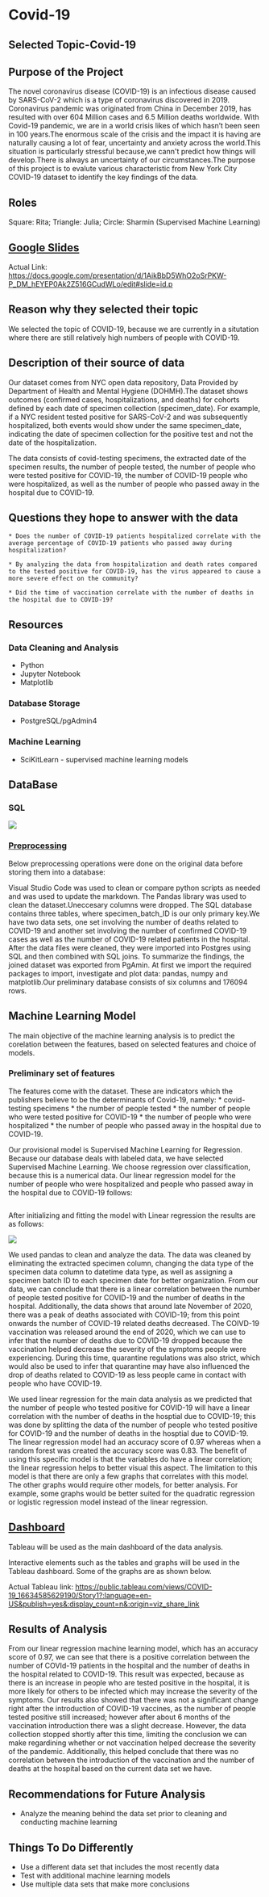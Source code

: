 # Covid-19

## Selected Topic-Covid-19

## Purpose of the Project

The novel coronavirus disease (COVID-19) is an infectious disease caused by SARS-CoV-2 which is a type of coronavirus discovered in 2019. Coronavirus pandemic was originated from China in December 2019, has resulted with over 604 Million cases and 6.5 Million deaths worldwide. With Covid-19 pandemic, we are in a world crisis likes of which hasn’t been seen in 100 years.The enormous scale of the crisis and the impact it is having are naturally causing a lot of fear, uncertainty and anxiety across the world.This situation is particularly stressful because,we cann't predict how things will develop.There is always an uncertainty of our circumstances.The purpose of this project is to evalute various characteristic from New York City COVID-19 dataset to identify the key findings of the data.
  
## Roles 

Square: Rita; Triangle: Julia; Circle: Sharmin (Supervised Machine Learning)
  
## [Google Slides](https://docs.google.com/presentation/d/1AikBbD5WhO2oSrPKW-P_DM_hEYEP0Ak2Z516GCudWLo/edit#slide=id.p)

  Actual Link: https://docs.google.com/presentation/d/1AikBbD5WhO2oSrPKW-P_DM_hEYEP0Ak2Z516GCudWLo/edit#slide=id.p

## Reason why they selected their topic

  We selected the topic of COVID-19, because we are currently in a situtation where there are still relatively high numbers of people with COVID-19.

## Description of their source of data

  Our dataset comes from NYC open data repository, Data Provided by Department of Health and Mental Hygiene (DOHMH).The dataset shows outcomes (confirmed cases, hospitalizations, and deaths) for cohorts defined by each date of specimen collection (specimen_date). For example, if a NYC resident tested positive for SARS-CoV-2 and was subsequently hospitalized, both events would show under the same specimen_date, indicating the date of specimen collection for the positive test and not the date of the hospitalization.

  The data consists of covid-testing specimens, the extracted date of the specimen results, the number of people tested, the number of people who were tested positive for COVID-19, the number of COVID-19 people who were hospitalized, as well as the number of people who passed away in the hospital due to COVID-19.

## Questions they hope to answer with the data

    * Does the number of COVID-19 patients hospitalized correlate with the average percentage of COVID-19 patients who passed away during hospitalization?
  
    * By analyzing the data from hospitalization and death rates compared to the tested positive for COVID-19, has the virus appeared to cause a more severe effect on the community?
  
    * Did the time of vaccination correlate with the number of deaths in the hospital due to COVID-19?
  
## Resources

### Data Cleaning and Analysis

- Python
- Jupyter Notebook
- Matplotlib

### Database Storage

  * PostgreSQL/pgAdmin4

### Machine Learning

  * SciKitLearn - supervised machine learning models

## DataBase

### SQL

![](https://github.com/ritawang917/Covid-19-/blob/main/ERD.png)

### [Preprocessing](https://github.com/ritawang917/Covid-19-/blob/main/project.sql)

Below preprocessing operations were done on the original data before storing them into a database:

Visual Studio Code was used to clean or compare python scripts as needed and was used to update the markdown. The Pandas library was used to clean the dataset.Uneccesary columns were dropped. The SQL database contains three tables, where specimen_batch_ID is our only primary key.We have two data sets, one set involving the number of deaths related to COVID-19 and another set involving the number of confirmed COVID-19 cases as well as the number of COVID-19 related patients in the hospital. After the data files were cleaned, they were imported into Postgres using SQL and then combined with SQL joins. To summarize the findings, the joined dataset was exported from PgAmin. At first we import the required packages to import, investigate and plot data: pandas, numpy and matplotlib.Our preliminary database consists of six columns and 176094 rows.
  
## Machine Learning Model

The main objective of the machine learning analysis is to predict the corelation between the features, based on selected features and choice of models.

### Preliminary set of features

 The features come with the dataset. These are indicators which the publishers believe to be the determinants of Covid-19, namely:
    * covid-testing specimens
    * the number of people tested
    * the number of people who were tested positive for COVID-19
    * the number of people who were hospitalized
    * the number of people who passed away in the hospital due to COVID-19.
  
  Our provisional model is Supervised Machine Learning for Regression. Because our database deals with labeled data, we have selected Supervised Machine Learning. We choose regression over classification, because this is a numerical data.
  Our linear regression model for the number of people who were hospitalized and people who passed away in the hospital due to COVID-19 follows:
  
  ![]()
  
  After initializing and fitting the model with Linear regression the results are as follows:
  
  ![](https://github.com/ritawang917/Covid-19-/blob/main/ac.png)
  
  
  We used pandas to clean and analyze the data. The data was cleaned by eliminating the extracted specimen column, changing the data type of the specimen data column to datetime data type, as well as assigning a specimen batch ID to each specimen date for better organization. From our data, we can conclude that there is a linear correlation between the number of people tested positive for COVID-19 and the number of deaths in the hospital. Additionally, the data shows that around late November of 2020, there was a peak of deaths associated with COVID-19; from this point onwards the number of COVID-19 related deaths decreased. The COIVD-19 vaccination was released around the end of 2020, which we can use to infer that the number of deaths due to COVID-19 dropped because the vaccination helped decrease the severity of the symptoms people were experiencing. During this time, quarantine regulations was also strict, which would also be used to infer that quarantine may have also influenced the drop of deaths related to COVID-19 as less people came in contact with people who have COVID-19.
  
  We used linear regression for the main data analysis as we predicted that the number of people who tested positive for COVID-19 will have a linear correlation with the number of deaths in the hosptial due to COVID-19; this was done by splitting the data of the number of people who tested positive for COVID-19 and the number of deaths in the hosptial due to COVID-19. The linear regression model had an accuracy score of 0.97 whereas when a random forest was created the accuracy score was 0.83. The benefit of using this specific model is that the variables do have a linear correlation; the linear regression helps to better visual this aspect. The limitation to this model is that there are only a few graphs that correlates with this model. The other graphs would require other models, for better analysis. For example, some graphs would be better suited for the quadratic regression or logistic regression model instead of the linear regression.
  
## [Dashboard](https://public.tableau.com/app/profile/julia.drobotya2624/viz/COVID-19_16634585629190/Story1)

  Tableau will be used as the main dashboard of the data analysis.
  
  Interactive elements such as the tables and graphs will be used in the Tableau dashboard. Some of the graphs are as shown below.
  
  Actual Tableau link: https://public.tableau.com/views/COVID-19_16634585629190/Story1?:language=en-US&publish=yes&:display_count=n&:origin=viz_share_link
  
## Results of Analysis

  From our linear regression machine learning model, which has an accuracy score of 0.97, we can see that there is a positive correlation between the number of COVId-19 patients in the hospital and the number of deaths in the hospital related to COVID-19. This result was expected, because as there is an increase in people who are tested positive in the hospital, it is more likely for others to be infected which may increase the severity of the symptoms. Our results also showed that there was not a significant change right after the introduction of COVID-19 vaccines, as the number of people tested positive still increased; however after about 6 months of the vaccination introduction there was a slight decrease. However, the data collection stopped shortly after this time, limiting the conclusion we can make regardining whether or not vaccination helped decrease the severity of the pandemic. Additionally, this helped conclude that there was no correlation between the introduction of the vaccination and the number of deaths at the hospital based on the current data set we have.
  
 ## Recommendations for Future Analysis
 
  * Analyze the meaning behind the data set prior to cleaning and conducting machine learning
  
 ## Things To Do Differently
 
  * Use a different data set that includes the most recently data
  * Test with additional machine learning models
  * Use multiple data sets that make more conclusions
